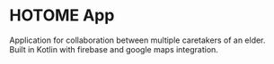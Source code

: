 # HOTOME App

<p>
Application for collaboration between multiple caretakers of an elder. 
<br />
Built in Kotlin with firebase and google maps integration.
</p>
